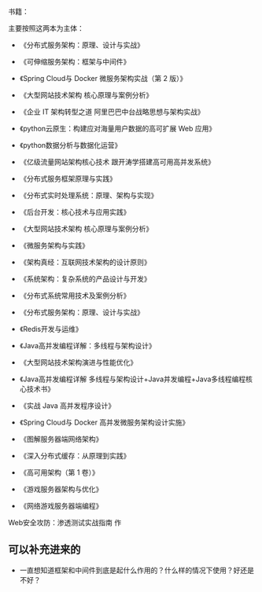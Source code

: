 
书籍：

主要按照这两本为主体：

- 《分布式服务架构：原理、设计与实战》
- 《可伸缩服务架构：框架与中间件》
- 《Spring Cloud与 Docker 微服务架构实战（第 2 版）》

- 《大型网站技术架构 核心原理与案例分析》

- 《企业 IT 架构转型之道 阿里巴巴中台战略思想与架构实战》

- 《python云原生：构建应对海量用户数据的高可扩展 Web 应用》
- 《python数据分析与数据化运营》

- 《亿级流量网站架构核心技术 跟开涛学搭建高可用高并发系统》
- 《分布式服务框架原理与实践》
- 《分布式实时处理系统：原理、架构与实现》
- 《后台开发：核心技术与应用实践》
- 《大型网站技术架构 核心原理与案例分析》
- 《微服务架构与实践》
- 《架构真经：互联网技术架构的设计原则》
- 《系统架构：复杂系统的产品设计与开发》
- 《分布式系统常用技术及案例分析》
- 《分布式服务架构：原理、设计与实战》
- 《Redis开发与运维》
- 《Java高并发编程详解：多线程与架构设计》
- 《大型网站技术架构演进与性能优化》
- 《Java高并发编程详解 多线程与架构设计+Java并发编程+Java多线程编程核心技术书》
- 《实战 Java 高并发程序设计》
- 《Spring Cloud与 Docker 高并发微服务架构设计实施》
- 《图解服务器端网络架构》

- 《深入分布式缓存：从原理到实践》

- 《高可用架构（第 1 卷）》

- 《游戏服务器架构与优化》
- 《网络游戏服务器端编程》


Web安全攻防：渗透测试实战指南
作

## 可以补充进来的

- 一直想知道框架和中间件到底是起什么作用的？什么样的情况下使用？好还是不好？

